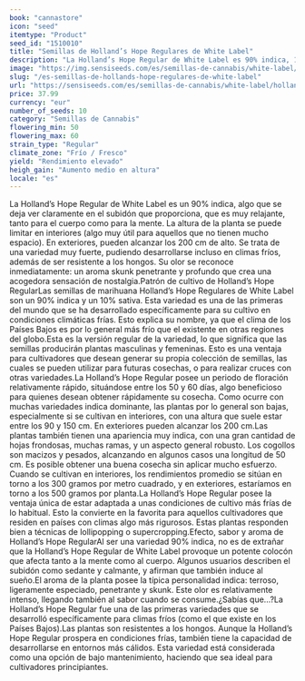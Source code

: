 ```yaml
---
book: "cannastore"
icon: "seed"
itemtype: "Product"
seed_id: "1510010"
title: "Semillas de Holland’s Hope Regulares de White Label"
description: "La Holland’s Hope Regular de White Label es 90% indica, 10% sativa. Posee el típico aroma y sabor skunk, y produce un colocón relajante en todo el cuerpo."
image: "https://img.sensiseeds.com/es/semillas-de-cannabis/white-label/hollands-hope-image.png"
slug: "/es-semillas-de-hollands-hope-regulares-de-white-label"
url: "https://sensiseeds.com/es/semillas-de-cannabis/white-label/hollands-hope?a_aid=cannastore"
price: 37.99
currency: "eur"
number_of_seeds: 10
category: "Semillas de Cannabis"
flowering_min: 50
flowering_max: 60
strain_type: "Regular"
climate_zone: "Frío / Fresco"
yield: "Rendimiento elevado"
heigh_gain: "Aumento medio en altura"
locale: "es"
---
```

La Holland’s Hope Regular de White Label es un 90% indica, algo que se deja ver claramente en el subidón que proporciona, que es muy relajante, tanto para el cuerpo como para la mente. La altura de la planta se puede limitar en interiores (algo muy útil para aquellos que no tienen mucho espacio). En exteriores, pueden alcanzar los 200 cm de alto. Se trata de una variedad muy fuerte, pudiendo desarrollarse incluso en climas fríos, además de ser resistente a los hongos. Su olor se reconoce inmediatamente: un aroma skunk penetrante y profundo que crea una acogedora sensación de nostalgia.Patrón de cultivo de Holland’s Hope RegularLas semillas de marihuana Holland’s Hope Regulares de White Label son un 90% indica y un 10% sativa. Esta variedad es una de las primeras del mundo que se ha desarrollado específicamente para su cultivo en condiciones climáticas frías. Esto explica su nombre, ya que el clima de los Países Bajos es por lo general más frío que el existente en otras regiones del globo.Esta es la versión regular de la variedad, lo que significa que las semillas producirán plantas masculinas y femeninas. Esto es una ventaja para cultivadores que desean generar su propia colección de semillas, las cuales se pueden utilizar para futuras cosechas, o para realizar cruces con otras variedades.La Holland’s Hope Regular posee un periodo de floración relativamente rápido, situándose entre los 50 y 60 días, algo beneficioso para quienes desean obtener rápidamente su cosecha. Como ocurre con muchas variedades indica dominante, las plantas por lo general son bajas, especialmente si se cultivan en interiores, con una altura que suele estar entre los 90 y 150 cm. En exteriores pueden alcanzar los 200 cm.Las plantas también tienen una apariencia muy indica, con una gran cantidad de hojas frondosas, muchas ramas, y un aspecto general robusto. Los cogollos son macizos y pesados, alcanzando en algunos casos una longitud de 50 cm. Es posible obtener una buena cosecha sin aplicar mucho esfuerzo. Cuando se cultivan en interiores, los rendimientos promedio se sitúan en torno a los 300 gramos por metro cuadrado, y en exteriores, estaríamos en torno a los 500 gramos por planta.La Holland’s Hope Regular posee la ventaja única de estar adaptada a unas condiciones de cultivo más frías de lo habitual. Esto la convierte en la favorita para aquellos cultivadores que residen en países con climas algo más rigurosos. Estas plantas responden bien a técnicas de lollipopping o supercropping.Efecto, sabor y aroma de Holland’s Hope RegularAl ser una variedad 90% indica, no es de extrañar que la Holland’s Hope Regular de White Label provoque un potente colocón que afecta tanto a la mente como al cuerpo. Algunos usuarios describen el subidón como sedante y calmante, y afirman que también induce al sueño.El aroma de la planta posee la típica personalidad indica: terroso, ligeramente especiado, penetrante y skunk. Este olor es relativamente intenso, llegando también al sabor cuando se consume.¿Sabías que…?La Holland’s Hope Regular fue una de las primeras variedades que se desarrolló específicamente para climas fríos (como el que existe en los Países Bajos).Las plantas son resistentes a los hongos. Aunque la Holland’s Hope Regular prospera en condiciones frías, también tiene la capacidad de desarrollarse en entornos más cálidos. Esta variedad está considerada como una opción de bajo mantenimiento, haciendo que sea ideal para cultivadores principiantes.
